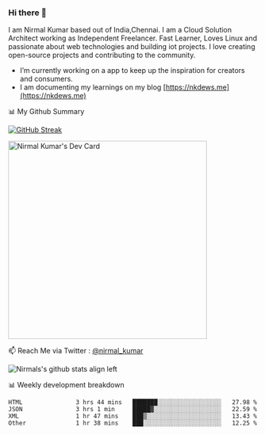 ### Hi there 👋

 I am Nirmal Kumar based out of India,Chennai. I am a Cloud Solution Architect working as Independent Freelancer. Fast Learner, Loves Linux and passionate about web technologies and building iot projects. I love creating open-source projects and contributing to the community.

- I’m currently working on a app to keep up the inspiration for creators and consumers.
- I am documenting my learnings on my blog [https://nkdews.me](https://nkdews.me)


📊 My Github Summary

[![GitHub Streak](https://github-readme-streak-stats.herokuapp.com?user=nk-gears&theme=dark&hide_border=true&date_format=M%20j%5B%2C%20Y%5D)](https://git.io/streak-stats)

<a href="https://app.daily.dev/nirmal_kumar"><img src="https://api.daily.dev/devcards/a16cfcf02d384b16b41de71ce4d1d811.png?r=8ve" width="400" alt="Nirmal Kumar's Dev Card"/></a>

📫 Reach Me via  Twitter : [@nirmal_kumar](https://twitter.com/nirmal_kumar)

![Nirmals's github stats align left](https://github-readme-stats.vercel.app/api?username=nk-gears&show_icons=true)


📊 Weekly development breakdown

<!--START_SECTION:waka-->

```text
HTML               3 hrs 44 mins   ███████░░░░░░░░░░░░░░░░░░   27.98 %
JSON               3 hrs 1 min     █████▓░░░░░░░░░░░░░░░░░░░   22.59 %
XML                1 hr 47 mins    ███▒░░░░░░░░░░░░░░░░░░░░░   13.43 %
Other              1 hr 38 mins    ███░░░░░░░░░░░░░░░░░░░░░░   12.25 %
```

<!--END_SECTION:waka-->


